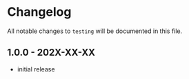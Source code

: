 # Changelog

All notable changes to `testing` will be documented in this file.

## 1.0.0 - 202X-XX-XX

- initial release
